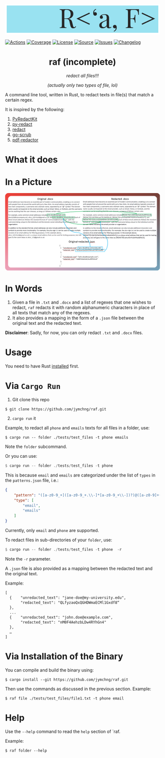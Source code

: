 <p align="center">
  <img src='./assets/logo.png'/>
</p>

[![Actions](https://img.shields.io/github/actions/workflow/status/jymchng/raf/test.yml?branch=main&logo=github&style=flat-square&maxAge=300)](https://github.com/jymchng/raf/actions)
[![Coverage](https://img.shields.io/codecov/c/gh/jymchng/raf/branch/main.svg?style=flat-square&maxAge=3600)](https://codecov.io/gh/jymchng/raf/)
[![License](https://img.shields.io/badge/license-MIT-blue.svg?style=flat-square&maxAge=2678400)](https://choosealicense.com/licenses/mit/)
[![Source](https://img.shields.io/badge/source-GitHub-303030.svg?maxAge=2678400&style=flat-square)](https://github.com/jymchng/raf/)
[![Issues](https://img.shields.io/github/issues/jymchng/raf.svg?style=flat-square&maxAge=600)](https://github.com/jymchng/raf/issues)
[![Changelog](https://img.shields.io/badge/keep%20a-changelog-8A0707.svg?maxAge=2678400&style=flat-square)](https://github.com/jymchng/raf/blob/master/CHANGELOG.md)

<div align='center'><h1>raf (incomplete) </h1></div>
<div align='center'><i> redact all files!!!<p>(actually only two types of file, lol) </i></div>

<p>

A command line tool, written in Rust, to redact texts in file(s) that match a certain regex.



It is inspired by the following:

1. [PyRedactKit](https://github.com/brootware/PyRedactKit)
2. [py-redact](https://github.com/datumbrain/py-redact)
3. [redact](https://github.com/wils0ns/redact)
4. [go-scrub](https://github.com/ssrathi/go-scrub)
5. [pdf-redactor](https://github.com/JoshData/pdf-redactor)

# What it does

# In a Picture
![](./assets/redact_docx.png)

# In Words
1. Given a file in `.txt` and `.docx` and a list of regexes that one wishes to redact, `raf` redacts it with random alphanumeric characters in place of all texts that match any of the regexes.
2. It also provides a mapping in the form of a `.json` file between the original text and the redacted text.

**Disclaimer**:
Sadly, for now, you can only redact `.txt` and `.docx` files.

# Usage

You need to have Rust [installed](https://www.rust-lang.org/tools/install) first.

# Via `Cargo Run`
1. Git clone this repo

```console
$ git clone https://github.com/jymchng/raf.git
```

2. `cargo run` it

Example, to redact all `phone` and `emails` texts for all files in a folder, use:
```
$ cargo run -- folder ./tests/test_files -t phone emails
```
Note the `folder` subcommand.

Or you can use:
```rust
$ cargo run -- folder ./tests/test_files -t phone
```
This is because `email` and `emails` are categorized under the list of `types` in the `patterns.json` file, i.e.:

```json
{
    "pattern": "([a-z0-9_+]([a-z0-9_+.\\-]*[a-z0-9_+\\-])?)@([a-z0-9]+([\\-\\.]{1}[a-z0-9]+)*\\.[a-z]{2,6})",
    "type": [
        "email",
        "emails"
    ]
}
```

Currently, only `email` and `phone` are supported.

To redact files in sub-directories of your `folder`, use:
```rust
$ cargo run -- folder ./tests/test_files -t phone  -r
```
Note the `-r` parameter.

A `.json` file is also provided as a mapping between the redacted text and the original text.

Example:
```
[
  {    "unredacted_text": "jane-doe@my-university.edu",
       "redacted_text": "QLfyzaoQxQGHDWmaECMl1Gxdf8“
  },
  ...
  {    "unredacted_text": "john.doe@example.com", 
       "redacted_text": "nM0F4AehzbLDw4RYhGn4" 
  },
  …
]
```

# Via Installation of the Binary

You can compile and build the binary using:
```
$ cargo install --git https://github.com/jymchng/raf.git
```

Then use the commands as discussed in the previous section. Example:
```
$ raf file ./tests/test_files/file1.txt -t phone email
```

# Help
Use the `--help` command to read the `help` section of `raf.

Example:
```
$ raf folder --help
```